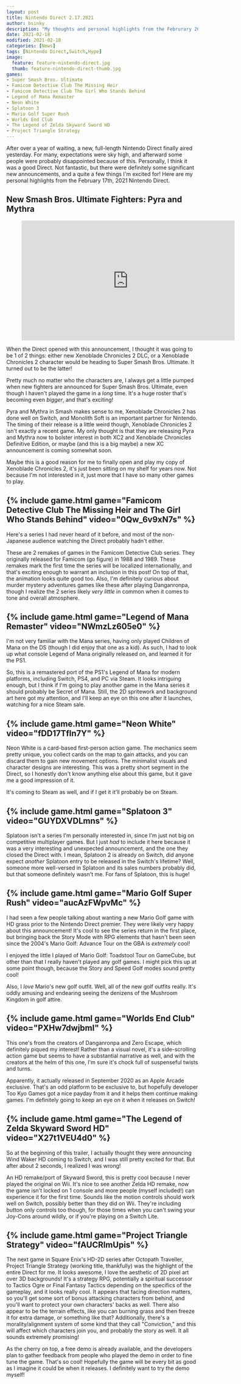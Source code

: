 ```yaml
---
layout: post
title: Nintendo Direct 2.17.2021
author: bsinky
description: "My thoughts and personal highlights from the Februrary 2021 Nintendo Direct."
date: 2021-02-18
modified: 2021-02-18
categories: [News]
tags: [Nintendo Direct,Switch,Hype]
image:
  feature: feature-nintendo-direct.jpg
  thumb: feature-nintendo-direct-thumb.jpg
games:
- Super Smash Bros. Ultimate
- Famicom Detective Club The Missing Heir
- Famicom Detective Club The Girl Who Stands Behind
- Legend of Mana Remaster
- Neon White
- Splatoon 3
- Mario Golf Super Rush
- Worlds End Club
- The Legend of Zelda Skyward Sword HD
- Project Triangle Strategy
---
```


After over a year of waiting, a new, full-length Nintendo Direct finally aired
yesterday. For many, expectations were sky high, and afterward some people were
probably disappointed because of this. Personally, I think it was a good Direct.
Not fantastic, but there were definitely some significant new announcements, and
a quite a few things I'm excited for! Here are my personal highlights from the
February 17th, 2021 Nintendo Direct.

<!--more-->

## New Smash Bros. Ultimate Fighters: Pyra and Mythra

<figure class="center">
  <iframe width="560" height="315" src="https://www.youtube.com/embed/LihaGcd1dtg" frameborder="0" allow="accelerometer; autoplay; encrypted-media; gyroscope; picture-in-picture" allowfullscreen></iframe>
</figure>

When the Direct opened with this announcement, I thought it was going to be 1 of
2 things: either new Xenoblade Chronicles 2 DLC, or a Xenoblade Chronicles 2
character would be heading to Super Smash Bros. Ultimate. It turned out to be
the latter!

Pretty much no matter who the characters are, I always get a little pumped when
new fighters are announced for Super Smash Bros. Ultimate, even though I haven't
played the game in a *long* time. It's a huge roster that's becoming even
*bigger*, and that's exciting!

Pyra and Mythra in Smash makes sense to me, Xenoblade Chronicles 2 has done well
on Switch, and Monolith Soft is an important partner for Nintendo. The timing of
their release is a little weird though, Xenoblade Chronicles 2 isn't exactly a
recent game. My only thought is that they are releasing Pyra and Mythra now to
bolster interest in both XC2 and Xenoblade Chronicles Definitive Edition, or
maybe (and this is a big maybe) a new XC announcement is coming somewhat soon.

Maybe this is a good reason for me to finally open and play my copy of Xenoblade
Chronicles 2, it's just been sitting on my shelf for years now. Not because I'm
not interested in it, just more that I have so many other games to play.

## {% include game.html game="Famicom Detective Club The Missing Heir and The Girl Who Stands Behind" video="0Qw_6v9xN7s" %}

Here's a series I had never heard of it before, and most of the non-Japanese
audience watching the Direct probably hadn't either.

These are 2 remakes of games in the Famicom Detective Club series. They
originally released for Famicom (go figure) in 1988 and 1989. These remakes mark
the first time the series will be localized internationally, and that's exciting
enough to warrant an inclusion in this post! On top of that, the animation looks
quite good too. Also, I'm definitely curious about murder mystery adventures
games like these after playing Danganronpa, though I realize the 2 series likely
*very little* in common when it comes to tone and overall atmosphere.

## {% include game.html game="Legend of Mana Remaster" video="NWmzLz605e0" %}

I'm not very familiar with the Mana series, having only played Children of Mana
on the DS (though I did enjoy that one as a kid). As such, I had to look up what
console Legend of Mana originally released on, and learned it for the PS1.

So, this is a remastered port of the PS1's Legend of Mana for modern platforms,
including Switch, PS4, and PC via Steam. It looks intriguing enough, but I think
if I'm going to play another game in the Mana series it should probably be
Secret of Mana. Still, the 2D spritework and background art here got my
attention, and I'll keep an eye on this one after it launches, watching for a
nice Steam sale.

## {% include game.html game="Neon White" video="fDD17TfIn7Y" %}

Neon White is a card-based first-person action game. The mechanics seem pretty
unique, you collect cards on the map to gain attacks, and you can discard them
to gain new movement options. The minimalist visuals and character designs are
interesting. This was a pretty short segment in the Direct, so I honestly don't
know anything else about this game, but it gave me a good impression of it.

It's coming to Steam as well, and if I get it it'll probably be on Steam.

## {% include game.html game="Splatoon 3" video="GUYDXVDLmns" %}

Splatoon isn't a series I'm personally interested in, since I'm just not big on
competitive multiplayer games. But I just *had* to include it here because it
was a very interesting and unexpected announcement, and the one they closed the
Direct with. I mean, Splatoon 2 is already on Switch, did anyone expect
*another* Splatoon entry to be released in the Switch's lifetime? Well, someone
more well-versed in Splatoon and its sales numbers probably did, but that
someone definitely wasn't me. For fans of Splatoon, this is huge!

## {% include game.html game="Mario Golf Super Rush" video="aucAzFWpvMc" %}

I had seen a few people talking about wanting a new Mario Golf game with HD
grass prior to the Nintendo Direct premier. They were likely very happy about
this announcement! It's cool to see the series return in the first place, but
bringing back the Story Mode with RPG elements that hasn't been seen since the
2004's Mario Golf: Advance Tour on the GBA is *extremely* cool!

I enjoyed the little I played of Mario Golf: Toadstool Tour on GameCube, but
other than that I really haven't played any golf games. I might pick this up at
some point though, because the Story and Speed Golf modes sound pretty cool!

Also, I *love* Mario's new golf outfit. Well, all of the new golf outfits
really. It's oddly amusing and endearing seeing the denizens of the Mushroom
Kingdom in golf attire.

## {% include game.html game="Worlds End Club" video="PXHw7dwjbmI" %}

This one's from the creators of Danganronpa and Zero Escape, which definitely
piqued my interest! Rather than a visual novel, it's a side-scrolling action
game but seems to have a substantial narrative as well, and with the creators at
the helm of this one, I'm sure it's chock full of suspenseful twists and turns.

Apparently, it actually released in September 2020 as an Apple Arcade exclusive.
That's an odd platform to be exclusive to, but hopefully developer Too Kyo Games
got a nice payday from it and it helps them continue making games. I'm
definitely going to keep an eye on it when it releases on Switch!

## {% include game.html game="The Legend of Zelda Skyward Sword HD" video="X27t1VEU4d0" %}

So at the beginning of this trailer, I actually thought they were announcing
Wind Waker HD coming to Switch, and I was still pretty excited for that. But
after about 2 seconds, I realized I was wrong!

An HD remake/port of Skyward Sword, this is pretty cool because I never played
the original on Wii. It's nice to see another Zelda HD remake, now the game
isn't locked on 1 console and more people (myself included!) can experience it
for the first time. Sounds like the motion controls should work well on Switch,
possibly better than they did on Wii. They're including button only controls too
though, for those times when you can't swing your Joy-Cons around wildly, or if
you're playing on a Switch Lite.

## {% include game.html game="Project Triangle Strategy" video="fAUCRImUpis" %}

The next game in Square Enix's HD-2D series after Octopath Traveller, Project
Triangle Strategy (working title, thankfully) was the highlight of the entire
Direct for me. It looks awesome, I love the aesthetic of 2D pixel art over 3D
backgrounds! It's a strategy RPG, potentially a spiritual successor to Tactics
Ogre or Final Fantasy Tactics depending on the specifics of the gameplay, and it
looks really cool. It appears that facing direction matters, so you'll get some
sort of bonus attacking characters from behind, and you'll want to protect your
own characters' backs as well. There also appear to be the terrain effects, like
you can burning grass and then freeze it for extra damage, or something like
that? Additionally, there's a morality/alignment system of some kind that they
call "Conviction," and this will affect which characters join you, and probably
the story as well. It all sounds extremely promising!

As the cherry on top, a free demo is already available, and the developers plan
to gather feedback from people who played the demo in order to fine tune the
game. That's so cool! Hopefully the game will be every bit as good as I imagine
it could be when it releases. I definitely want to try the demo myself!
